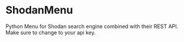 # ShodanMenu
Python Menu for Shodan search engine combined with their REST API. Make sure to change to your api key.
